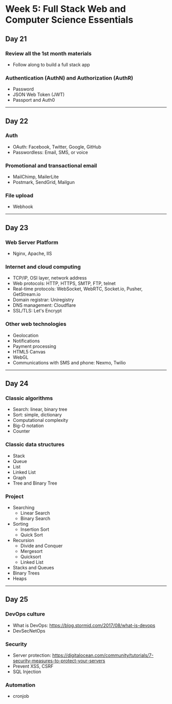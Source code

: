# Week 5: Full Stack Web and Computer Science Essentials

## Day 21

### Review all the 1st month materials

- Follow along to build a full stack app

### Authentication (AuthN) and Authorization (AuthR)

- Password
- JSON Web Token (JWT)
- Passport and Auth0

--------------------------------------------------------------------------------

## Day 22

### Auth

- OAuth: Facebook, Twitter, Google, GitHub
- Passwordless: Email, SMS, or voice

### Promotional and transactional email

- MailChimp, MailerLite
- Postmark, SendGrid, Mailgun

### File upload

- Webhook

--------------------------------------------------------------------------------

## Day 23

### Web Server Platform

- Nginx, Apache, IIS

### Internet and cloud computing

- TCP/IP, OSI layer, network address
- Web protocols: HTTP, HTTPS, SMTP, FTP, telnet
- Real-time protocols: WebSocket, WebRTC, Socket.io, Pusher, GetStream.io
- Domain registrar: Uniregistry
- DNS management: Cloudflare
- SSL/TLS: Let's Encrypt

### Other web technologies

- Geolocation
- Notifications
- Payment processing
- HTML5 Canvas
- WebGL
- Communications with SMS and phone: Nexmo, Twilio

--------------------------------------------------------------------------------

## Day 24

### Classic algorithms

- Search: linear, binary tree
- Sort: simple, dictionary
- Computational complexity
- Big-O notation
- Counter

### Classic data structures

- Stack
- Queue
- List
- Linked List
- Graph
- Tree and Binary Tree

### Project

- Searching
  - Linear Search
  - Binary Search 
- Sorting
  - Insertion Sort
  - Quick Sort
- Recursion
  - Divide and Conquer
  - Mergesort
  - Quicksort
  - Linked List
- Stacks and Queues
- Binary Trees
- Heaps

--------------------------------------------------------------------------------

## Day 25

### DevOps culture

- What is DevOps: https://blog.stormid.com/2017/08/what-is-devops
- DevSecNetOps

### Security

- Server protection: https://digitalocean.com/community/tutorials/7-security-measures-to-protect-your-servers
- Prevent XSS, CSRF
- SQL Injection

### Automation

- cronjob
